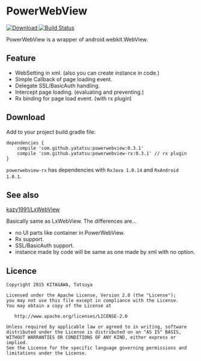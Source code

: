 # PowerWebView

[ ![Download](https://api.bintray.com/packages/yatatsu/maven/powerwebview/images/download.svg) ](https://bintray.com/yatatsu/maven/powerwebview/_latestVersion)
[![Build Status](https://travis-ci.org/yatatsu/PowerWebView.svg)](https://travis-ci.org/yatatsu/PowerWebView)

PowerWebView is a wrapper of android.webkit.WebView.

## Feature

- WebSetting in xml. (also you can create instance in code.)
- Simple Callback of page loading event.
- Delegate SSL/BasicAuth handling.
- Intercept page loading. (evaluating and preventing.)
- Rx binding for page load event. (with rx plugin)

## Download

Add to your project build.gradle file:

```
dependencies {
    compile 'com.github.yatatsu:powerwebview:0.3.1'
    compile 'com.github.yatatsu:powerwebview-rx:0.3.1' // rx plugin
}
```

``powerwebview-rx`` has dependencies with ``RxJava 1.0.14`` and ``RxAndroid 1.0.1``.

## See also

[kazy1991/LxWebView](https://github.com/kazy1991/LxWebView)

Basically same as LxWebView. The differences are...

- no UI parts like container in PowerWebView.
- Rx support.
- SSL/BasicAuth support.
- instance made by code will be same as one made by xml with no option.

## Licence

```
Copyright 2015 KITAGAWA, Tatsuya

Licensed under the Apache License, Version 2.0 (the "License");
you may not use this file except in compliance with the License.
You may obtain a copy of the License at

   http://www.apache.org/licenses/LICENSE-2.0

Unless required by applicable law or agreed to in writing, software
distributed under the License is distributed on an "AS IS" BASIS,
WITHOUT WARRANTIES OR CONDITIONS OF ANY KIND, either express or implied.
See the License for the specific language governing permissions and
limitations under the License.
```
